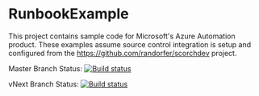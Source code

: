 # RunbookExample
This project contains sample code for Microsoft's Azure Automation product. These examples assume source control integration is setup and configured from the https://github.com/randorfer/scorchdev project.

Master Branch Status: [![Build status](https://ci.appveyor.com/api/projects/status/dbn22bdi5qm9q874/branch/master?svg=true)](https://ci.appveyor.com/project/randorfer/runbookexample/branch/master)

vNext Branch Status: [![Build status](https://ci.appveyor.com/api/projects/status/dbn22bdi5qm9q874/branch/vNext?svg=true)](https://ci.appveyor.com/project/randorfer/runbookexample/branch/vNext)